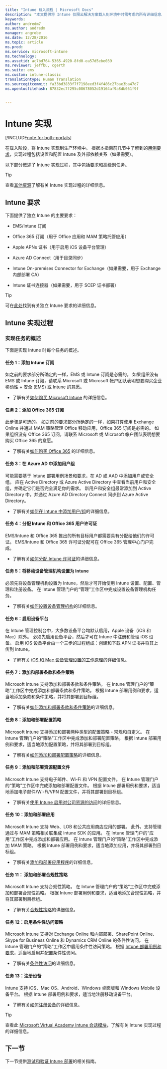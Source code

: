 ```yaml
---
title: "Intune 载入流程 | Microsoft Docs"
description: "本文提供将 Intune 仅限云解决方案载入到环境中时需考虑的所有详细信息。"
keywords: 
author: andredm7
ms.author: andredm
manager: angrobe
ms.date: 12/28/2016
ms.topic: article
ms.prod: 
ms.service: microsoft-intune
ms.technology: 
ms.assetid: ac7bd764-5365-4920-8fd0-ea57d5ebe039
ms.reviewer: jeffbu, cgerth
ms.suite: ems
ms.custom: intune-classic
translationtype: Human Translation
ms.sourcegitcommit: fa33bd3833f7f7198eed3f4f486c27bae3ba47d7
ms.openlocfilehash: 87832ec7f295c08678052d19164af9a8db051f9f


---
```


# <a name="intune-implementation"></a>Intune 实现

[!INCLUDE[note for both-portals](../includes/note-for-both-portals.md)]

在载入阶段，将 Intune 实现到生产环境中。 根据本指南前几节中了解到的[用例要求](section-3-determine-use-case-requirements.md)，实现过程包括设置和配置 Intune 及外部依赖关系（如果需要）。

以下部分概述了 Intune 实现过程，其中包括要求和高级别任务。

>[!TIP]
> 查看[其他资源](additional-resources.md)了解有关 Intune 实现过程的详细信息。

## <a name="intune-requirements"></a>Intune 要求

下面提供了独立 Intune 的主要要求：

-   EMS/Intune 订阅

-   Office 365 订阅（用于 Office 应用和 MAM 策略托管应用）

-   Apple APNs 证书（用于启用 iOS 设备平台管理）

-   Azure AD Connect（用于目录同步）

-   Intune On-premises Connector for Exchange（如果需要，用于 Exchange 内部部署 CA）

-   Intune 证书连接器（如果需要，用于 SCEP 证书部署）

>[!TIP]
> 可在[此处](https://docs.microsoft.com/intune/get-started/what-to-know-before-you-start-microsoft-intune)找到有关独立 Intune 要求的详细信息。

## <a name="intune-implementation-process"></a>Intune 实现过程

### <a name="overview-of-implementation-tasks"></a>实现任务的概述

下面是实现 Intune 时每个任务的概述。

#### <a name="task-1-add-intune-subscription"></a>任务 1：添加 Intune 订阅

如之前的要求部分所确定的一样，EMS 或 Intune 订阅是必需的。 如果组织没有 EMS 或 Intune 订阅，请联系 Microsoft 或 Microsoft 帐户团队表明想要购买企业移动性 + 安全 (EMS) 或 Intune 的意愿。

-   了解有关[如何购买 Microsoft Intune](https://www.microsoft.com/en-us/cloud-platform/microsoft-intune-pricing) 的详细信息。

#### <a name="task-2-add-office-365-subscription"></a>任务 2：添加 Office 365 订阅

此步骤是可选的。 如之前的要求部分所确定的一样，如果打算使用 Exchange Online 并通过 MAM 策略管理 Office 移动应用，Office 365 订阅是必需的。 如果组织没有 Office 365 订阅，请联系 Microsoft 或 Microsoft 帐户团队表明想要购买 Office 365 的意愿。

-   了解有关[如何购买 Office 365](https://products.office.com/business/compare-office-365-for-business-plans) 的详细信息。

#### <a name="task-3-add-users-groups-in-azure-ad"></a>任务 3：在 Azure AD 中添加用户组

可能需要基于 Intune 部署用例场景和要求，在 AD 或 AAD 中添加用户或安全组。 应在 Active Directory 或 Azure Active Directory 中查看当前用户和安全组，并确定它们是否完全满足你的需求。 新用户和安全组最常添加到 Active Directory 中，并通过 Azure AD Directory Connect 同步到 Azure Active Directory。

-   了解有关[如何在 Intune 中添加用户/组](https://docs.microsoft.com/intune/get-started/start-with-a-paid-subscription-to-microsoft-intune-step-3)的详细信息。

#### <a name="task-4-assign-intune-and-office-365-user-licenses"></a>任务 4：分配 Intune 和 Office 365 用户许可证

EMS/Intune 和 Office 365 推出的所有目标用户都需要具有分配给他们的许可证。 EMS/Intune 和 Office 365 许可证分配可在 Office 365 管理中心门户完成。

-   了解有关[如何分配 Intune 许可证](https://docs.microsoft.com/intune/get-started/start-with-a-paid-subscription-to-microsoft-intune-step-4)的详细信息。

#### <a name="task-5-set-mobile-device-management-authority-to-intune"></a>任务 5：将移动设备管理机构设置为 Intune

必须先将设备管理机构设置为 Intune，然后才可开始使用 Intune 设置、配置、管理和注册设备。 在 Intune 管理门户的“管理”工作区中完成设置设备管理机构任务。

-   了解有关[如何设置设备管理机构](https://docs.microsoft.com/intune/deploy-use/prerequisites-for-enrollment#step-2-set-mdm-authority)的详细信息。

#### <a name="task-6-enable-device-platforms"></a>任务 6：启用设备平台

在 Intune 管理控制台中，大多数设备平台均默认启用，Apple 设备（iOS 和 Mac）除外。 必须先启用设备平台，然后才可在 Intune 中注册和管理 iOS 设备。 启用 iOS 设备平台由一个三步的过程组成：创建和下载 APN 证书并将其上传到 Intune。

-   了解有关 [iOS 和 Mac 设备管理设置的工作原理](https://docs.microsoft.com/intune/deploy-use/set-up-ios-and-mac-management-with-microsoft-intune)的详细信息。

#### <a name="task-7-add-and-deploy-terms-and-conditions-policies"></a>任务 7：添加和部署条款和条件策略

Microsoft Intune 支持添加和部署条款和条件策略。 在 Intune 管理门户的“策略”工作区中完成添加和部署条款和条件策略。 根据 Intune 部署用例和要求，适当地添加条款和条件策略，并将其部署到目标组。

-   了解有关[如何添加和部署条款和条件策略](https://docs.microsoft.com/intune/deploy-use/terms-and-condition-policy-settings-in-microsoft-intune)的详细信息。

#### <a name="task-8-add-and-deploy-configuration-policies"></a>任务 8：添加和部署配置策略

Microsoft Intune 支持添加和部署两种类型的配置策略 - 常规和自定义。 在 Intune 管理门户的“策略”工作区中完成添加和部署配置策略。 根据 Intune 部署用例和要求，适当地添加配置策略，并将其部署到目标组。

-   了解有关[如何添加和部署配置策略](https://docs.microsoft.com/intune/deploy-use/manage-settings-and-features-on-your-devices-with-microsoft-intune-policies)的详细信息。

#### <a name="task-9-add-and-deploy-resource-profiles"></a>任务 9：添加和部署资源配置文件

Microsoft Intune 支持电子邮件、Wi-Fi 和 VPN 配置文件。 在 Intune 管理门户的“策略”工作区中完成添加和部署配置文件。 根据 Intune 部署用例和要求，适当地添加电子邮件/Wi-Fi/VPN 配置文件，并将其部署到目标组。

-   了解有关[使用 Intune 启用对公司资源的访问](https://docs.microsoft.com/intune/deploy-use/enable-access-to-company-resources-with-microsoft-intune)的详细信息。

#### <a name="task-10-add-and-deploy-apps"></a>任务 10：添加和部署应用

Microsoft Intune 支持 Web、LOB 和公共应用商店应用的部署。 此外，支持管理通过与 MAM 策略相关联集成 Intune SDK 的应用。 在 Intune 管理门户的“应用”工作区中完成添加和部署应用。 在 Intune 管理门户的“策略”工作区中完成添加 MAM 策略。 根据 Intune 部署用例和要求，适当地添加应用，并将其部署到目标组。

-   了解有关[添加和部署应用程序](https://docs.microsoft.com/en-us/intune/deploy-use/deploy-apps)的详细信息。

#### <a name="task-11-add-and-deploy-compliance-policies"></a>任务 11： 添加和部署合规性策略

Microsoft Intune 支持合规性策略。 在 Intune 管理门户的“策略”工作区中完成添加和部署合规性策略。 根据 Intune 部署用例和要求，适当地添加合规性策略，并将其部署到目标组。

-   了解有关[合规性策略](https://docs.microsoft.com/intune/deploy-use/introduction-to-device-compliance-policies-in-microsoft-intune)的详细信息。

#### <a name="task-12-enable-conditional-access-policies"></a>任务 12：启用条件性访问策略

Microsoft Intune 支持对 Exchange Online 和内部部署、SharePoint Online、Skype for Business Online 和 Dynamics CRM Online 的条件性访问。 在 Intune 管理门户的“策略”工作区中启用条件性访问策略。 根据 [Intune 部署用例和要求](section-3-determine-use-case-requirements.md)，适当地启用并配置条件性访问。

-   了解有关[条件性访问](https://docs.microsoft.com/intune/deploy-use/restrict-access-to-email-and-o365-services-with-microsoft-intune)的详细信息。

#### <a name="task-13-enroll-devices"></a>任务 13：注册设备

Intune 支持 iOS、Mac OS、Android、Windows 桌面版和 Windows Mobile 设备平台。 根据 Intune 部署用例和要求，适当地注册移动设备平台。

-   了解有关[如何注册设备](https://docs.microsoft.com/intune/deploy-use/enroll-devices-in-microsoft-intune)的详细信息。

>[!TIP]
> 查看此 [Microsoft Virtual Academy Intune 会话模块](https://mva.microsoft.com/training-courses/deploying-microsoft-enterprise-mobility-suite-16408?l=PPWNoZxvD_1404778676)，了解有关 Intune 实现过程的详细信息。

## <a name="next-section"></a>下一节

下一节提供[测试和验证 Intune 部署](section-9-test-and-validation.md)的相关指南。



<!--HONumber=Dec16_HO5-->



